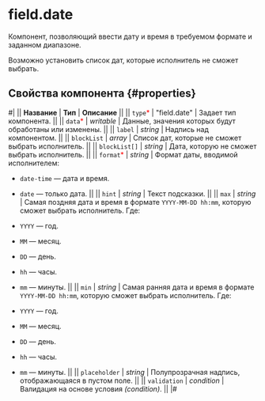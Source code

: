 # field.date

Компонент, позволяющий ввести дату и время в требуемом формате и заданном диапазоне.

Возможно установить список дат, которые исполнитель не сможет выбрать.

## Свойства компонента {#properties}

#|
|| **Название** | **Тип** | **Описание** ||
|| `type`<span style="color: red">\*</span> | "field.date" | Задает тип компонента. ||
|| `data`<span style="color: red">\*</span> | _writable_ | Данные, значения которых будут обработаны или изменены. ||
|| `label` | _string_ | Надпись над компонентом. ||
|| `blockList` | _array_ | Список дат, которые не сможет выбрать исполнитель. ||
|| `blockList[]` | _string_ | Дата, которую не сможет выбрать исполнитель. ||
|| `format`<span style="color: red">\*</span> | _string_ | Формат даты, вводимой исполнителем:

- `date-time` — дата и время.
- `date` — только дата.
  ||
  || `hint` | _string_ | Текст подсказки. ||
  || `max` | _string_ | Самая поздняя дата и время в формате `YYYY-MM-DD hh:mm`, которую сможет выбрать исполнитель. Где:

- `YYYY` — год.
- `MM` — месяц.
- `DD` — день.
- `hh` — часы.
- `mm` — минуты.
  ||
  || `min` | _string_ | Самая ранняя дата и время в формате `YYYY-MM-DD hh:mm`, которую сможет выбрать исполнитель. Где:

- `YYYY` — год.
- `MM` — месяц.
- `DD` — день.
- `hh` — часы.
- `mm` — минуты.
  ||
  || `placeholder` | _string_ | Полупрозрачная надпись, отображающаяся в пустом поле. ||
  || `validation` | _condition_ | Валидация на основе условия _(condition)_. ||
  |#
